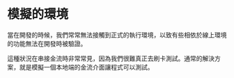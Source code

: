 # 模擬的環境

當在開發的時候，我們常常無法接觸到正式的執行環境，以致有些相依於線上環境的功能無法在開發時被驗證。

這種狀況在串接金流時非常常見，因為我們很難真正去刷卡測試。通常的解決方案，就是模擬一個本地端的金流介面讓程式可以測試。

